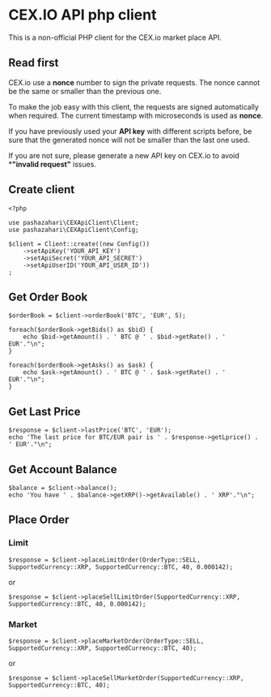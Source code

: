 # CEX.IO API php client

This is a non-official PHP client for the CEX.io market place API.

## Read first

CEX.io use a **nonce** number to sign the private requests. The nonce cannot be the same or smaller than the previous one.

To make the job easy with this client, the requests are signed automatically when required. The current timestamp with microseconds is used as **nonce**.

If you have previously used your **API key** with different scripts before, be sure that the generated nonce will not be smaller than the last one used.
 
If you are not sure, please generate a new API key on CEX.io to avoid ***"invalid request"** issues.  

## Create client

```
<?php 
 
use pashazahari\CEXApiClient\Client;
use pashazahari\CEXApiClient\Config;

$client = Client::create((new Config())
    ->setApiKey('YOUR_API_KEY')
    ->setApiSecret('YOUR_API_SECRET')
    ->setApiUserID('YOUR_API_USER_ID'))
;
```

## Get Order Book

```
$orderBook = $client->orderBook('BTC', 'EUR', 5);
 
foreach($orderBook->getBids() as $bid) {
    echo $bid->getAmount() . ' BTC @ ' . $bid->getRate() . ' EUR'."\n";
}
 
foreach($orderBook->getAsks() as $ask) {
    echo $ask->getAmount() . ' BTC @ ' . $ask->getRate() . ' EUR'."\n";
}

```

## Get Last Price


```
$response = $client->lastPrice('BTC', 'EUR');
echo 'The last price for BTC/EUR pair is ' . $response->getLprice() . ' EUR'."\n";
```

## Get Account Balance

```
$balance = $client->balance();
echo 'You have ' . $balance->getXRP()->getAvailable() . ' XRP'."\n";
```

## Place Order

### Limit 

```
$response = $client->placeLimitOrder(OrderType::SELL, SupportedCurrency::XRP, SupportedCurrency::BTC, 40, 0.000142);
```
 
or

```
$response = $client->placeSellLimitOrder(SupportedCurrency::XRP, SupportedCurrency::BTC, 40, 0.000142);
```

### Market

```
$response = $client->placeMarketOrder(OrderType::SELL, SupportedCurrency::XRP, SupportedCurrency::BTC, 40);
```

or

```
$response = $client->placeSellMarketOrder(SupportedCurrency::XRP, SupportedCurrency::BTC, 40);
```
